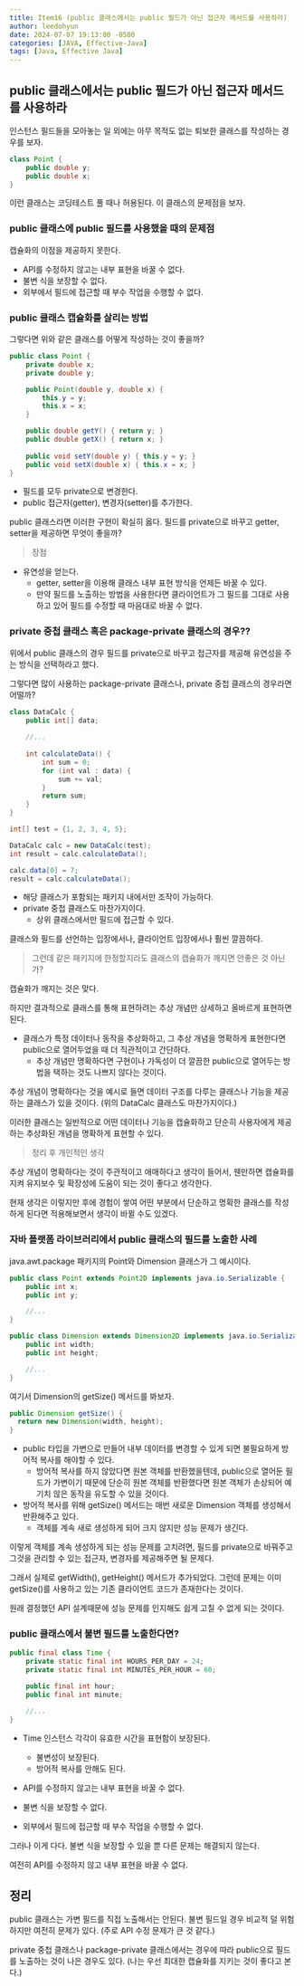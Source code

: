 ```yaml
---
title: Item16 (public 클래스에서는 public 필드가 아닌 접근자 메서드를 사용하라)
author: leedohyun
date: 2024-07-07 19:13:00 -0500
categories: [JAVA, Effective-Java]
tags: [Java, Effective Java]
---
```


## public 클래스에서는 public 필드가 아닌 접근자 메서드를 사용하라

인스턴스 필드들을 모아놓는 일 외에는 아무 목적도 없는 퇴보한 클래스를 작성하는 경우를 보자.

```java
class Point {
	public double y;
	public double x;
}
```

이런 클래스는 코딩테스트 풀 때나 허용된다. 이 클래스의 문제점을 보자.

### public 클래스에 public 필드를 사용했을 때의 문제점

캡슐화의 이점을 제공하지 못한다.

- API를 수정하지 않고는 내부 표현을 바꿀 수 없다.
- 불변 식을 보장할 수 없다.
- 외부에서 필드에 접근할 때 부수 작업을 수행할 수 없다.

### public 클래스 캡슐화를 살리는 방법

그렇다면 위와 같은 클래스를 어떻게 작성하는 것이 좋을까?

```java
public class Point {
	private double x;
	private double y;

	public Point(double y, double x) {
		this.y = y;
		this.x = x;
	}

	public double getY() { return y; }
	public double getX() { return x; }
	
	public void setY(double y) { this.y = y; }
	public void setX(double x) { this.x = x; }
}
```

- 필드를 모두 private으로 변경한다.
- public 접근자(getter), 변경자(setter)를 추가한다.

public 클래스라면 이러한 구현이 확실히 옳다. 필드를 private으로 바꾸고 getter, setter을 제공하면 무엇이 좋을까?

> 장점

- 유연성을 얻는다.
	- getter, setter을 이용해 클래스 내부 표현 방식을 언제든 바꿀 수 있다.
	- 만약 필드를 노출하는 방법을 사용한다면 클라이언트가 그 필드를 그대로 사용하고 있어 필드를 수정할 때 마음대로 바꿀 수 없다.

### private 중첩 클래스 혹은 package-private 클래스의 경우??

위에서 public 클래스의 경우 필드를 private으로 바꾸고 접근자를 제공해 유연성을 주는 방식을 선택하라고 했다. 

그렇다면 많이 사용하는 package-private 클래스나, private 중첩 클래스의 경우라면 어떨까?

```java
class DataCalc {
	public int[] data;
	
	//...
	
	int calculateData() {
		int sum = 0;
		for (int val : data) {
			sum += val;
		}
		return sum;
	}
}
```
```java
int[] test = {1, 2, 3, 4, 5};

DataCalc calc = new DataCalc(test);
int result = calc.calculateData();

calc.data[0] = 7;
result = calc.calculateData();
```

- 해당 클래스가 포함되는 패키지 내에서만 조작이 가능하다.
- private 중첩 클래스도 마찬가지이다.
	- 상위 클래스에서만 필드에 접근할 수 있다.

클래스와 필드를 선언하는 입장에서나, 클라이언트 입장에서나 훨씬 깔끔하다.

> 그런데 같은 패키지에 한정할지라도 클래스의 캡슐화가 깨지면 안좋은 것 아닌가?

캡슐화가 깨지는 것은 맞다.

하지만 결과적으로 클래스를 통해 표현하려는 추상 개념만 상세하고 올바르게 표현하면 된다.

- 클래스가 특정 데이터나 동작을 추상화하고, 그 추상 개념을 명확하게 표현한다면 public으로 열어두었을 때 더 직관적이고 간단하다.
	- 추상 개념만 명확하다면 구현이나 가독성이 더 깔끔한 public으로 열어두는 방법을 택하는 것도 나쁘지 않다는 것이다.

추상 개념이 명확하다는 것을 예시로 들면 데이터 구조를 다루는 클래스나 기능을 제공하는 클래스가 있을 것이다. (위의 DataCalc 클래스도 마찬가지이다.)

이러한 클래스는 일반적으로 어떤 데이터나 기능을 캡슐화하고 단순히 사용자에게 제공하는 추상화된 개념을 명확하게 표현할 수 있다.

> 정리 후 개인적인 생각

추상 개념이 명확하다는 것이 주관적이고 애매하다고 생각이 들어서, 웬만하면 캡슐화를 지켜 유지보수 및 확장성에 도움이 되는 것이 좋다고 생각한다.

현재 생각은 이렇지만 후에 경험이 쌓여 어떤 부분에서 단순하고 명확한 클래스를 작성하게 된다면 적용해보면서 생각이 바뀔 수도 있겠다.

### 자바 플랫폼 라이브러리에서 public 클래스의 필드를 노출한 사례

java.awt.package 패키지의 Point와 Dimension 클래스가 그 예시이다.

```java
public class Point extends Point2D implements java.io.Serializable {
	public int x;
	public int y;

	//...
}
```
```java
public class Dimension extends Dimension2D implements java.io.Serializable {
	public int width;  
	public int height;

	//...
}
```

여기서 Dimension의 getSize() 메서드를 봐보자.

```java
public Dimension getSize() {  
  return new Dimension(width, height);  
}
```

- public 타입을 가변으로 만들어 내부 데이터를 변경할 수 있게 되면 불필요하게 방어적 복사를 해야할 수 있다.
	- 방어적 복사를 하지 않았다면 원본 객체를 반환했을텐데, public으로 열어둔 필드가 가변이기 때문에 단순히 원본 객체를 반환했다면 원본 객체가 손상되어 예기치 않은 동작을 유도할 수 있을 것이다.
- 방어적 복사를 위해 getSize() 메서드는 매번 새로운 Dimension 객체를 생성해서 반환해주고 있다.
	- 객체를 계속 새로 생성하게 되어 크지 않지만 성능 문제가 생긴다.

이렇게 객체를 계속 생성하게 되는 성능 문제를 고치려면, 필드를 private으로 바꿔주고 그것을 관리할 수 있는 접근자, 변경자를 제공해주면 될 문제다.

그래서 실제로 getWidth(), getHeight() 메서드가 추가되었다. 그런데 문제는 이미 getSize()를 사용하고 있는 기존 클라이언트 코드가 존재한다는 것이다.

원래 결정했던 API 설계때문에 성능 문제를 인지해도 쉽게 고칠 수 없게 되는 것이다.

### public 클래스에서 불변 필드를 노출한다면?

```java
public final class Time {
	private static final int HOURS_PER_DAY = 24;
	private static final int MINUTES_PER_HOUR = 60;

	public final int hour;
	public final int minute;

	//...
}
```

- Time 인스턴스 각각이 유효한 시간을 표현함이 보장된다.
	- 불변성이 보장된다. 
	- 방어적 복사를 안해도 된다.

- API를 수정하지 않고는 내부 표현을 바꿀 수 없다.
- 불변 식을 보장할 수 없다.
- 외부에서 필드에 접근할 때 부수 작업을 수행할 수 없다.

그러나 이게 다다. 불변 식을 보장할 수 있을 뿐 다른 문제는 해결되지 않는다. 

여전히 API를 수정하지 않고 내부 표현을 바꿀 수 없다.

## 정리

public 클래스는 가변 필드를 직접 노출해서는 안된다. 불변 필드일 경우 비교적 덜 위험하지만 여전히 문제가 있다. (주로 API 수정 문제가 큰 것 같다.)

private 중첩 클래스나 package-private 클래스에서는 경우에 따라 public으로 필드를 노출하는 것이 나은 경우도 있다. (나는 우선 최대한 캡슐화를 지키는 것이 좋다고 본다.)
